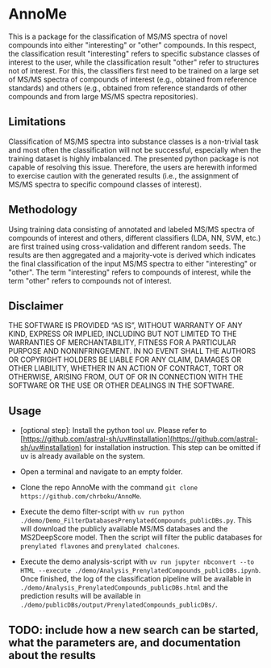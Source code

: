 # AnnoMe

This is a package for the classification of MS/MS spectra of novel compounds into either "interesting" or "other" compounds. In this respect, the classification result "interesting"  refers to specific substance classes of interest to the user, while the classification result "other" refer to structures not of interest. For this, the classifiers first need to be trained on a large set of MS/MS spectra of compounds of interest (e.g., obtained from reference standards) and others (e.g., obtained from reference standards of other compounds and from large MS/MS spectra repositories). 

## Limitations

Classification of MS/MS spectra into substance classes is a non-trivial task and most often the classification will not be successful, especially when the training dataset is highly imbalanced. The presented python package is not capable of resolving this issue. Therefore, the users are herewith informed to exercise caution with the generated results (i.e., the assignment of MS/MS spectra to specific compound classes of interest). 

## Methodology

Using training data consisting of annotated and labeled MS/MS spectra of compounds of interest and others, different classifiers (LDA, NN, SVM, etc.) are first trained using cross-validation and different random seeds. The results are then aggregated and a majority-vote is derived which indicates the final classification of the input MS/MS spectra to either "interesting" or "other". The term "interesting" refers to compounds of interest, while the term "other" refers to compounds not of interest. 

## Disclaimer

THE SOFTWARE IS PROVIDED “AS IS”, WITHOUT WARRANTY OF ANY KIND, EXPRESS OR IMPLIED, INCLUDING BUT NOT LIMITED TO THE WARRANTIES OF MERCHANTABILITY, FITNESS FOR A PARTICULAR PURPOSE AND NONINFRINGEMENT. IN NO EVENT SHALL THE AUTHORS OR COPYRIGHT HOLDERS BE LIABLE FOR ANY CLAIM, DAMAGES OR OTHER LIABILITY, WHETHER IN AN ACTION OF CONTRACT, TORT OR OTHERWISE, ARISING FROM, OUT OF OR IN CONNECTION WITH THE SOFTWARE OR THE USE OR OTHER DEALINGS IN THE SOFTWARE. 

## Usage

* [optional step]: Install the python tool uv. Please refer to [https://github.com/astral-sh/uv#installation](https://github.com/astral-sh/uv#installation) for installation instruction. This step can be omitted if uv is already available on the system. 

* Open a terminal and navigate to an empty folder. 

* Clone the repo AnnoMe with the command `git clone https://github.com/chrboku/AnnoMe`.

* Execute the demo filter-script with `uv run python ./demo/Demo_FilterDatabasesPrenylatedCompounds_publicDBs.py`. This will download the publicly available MS/MS databases and the MS2DeepScore model. Then the script will filter the public databases for `prenylated flavones` and `prenylated chalcones`. 

* Execute the demo analysis-script with `uv run jupyter nbconvert --to HTML --execute ./demo/Analysis_PrenylatedCompounds_publicDBs.ipynb`. Once finished, the log of the classification pipeline will be available in `./demo/Analysis_PrenylatedCompounds_publicDBs.html` and the prediction results will be available in `./demo/publicDBs/output/PrenylatedCompounds_publicDBs/`. 

## TODO: include how a new search can be started, what the parameters are, and documentation about the results